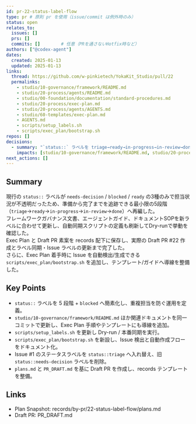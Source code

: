 ```yaml
---
id: pr-22-status-label-flow
type: pr # 原則 pr を使用（issue/commit は例外時のみ）
status: open
relates_to:
  issues: []
  prs: []
  commits: []        # 任意（PRを通さないHotfix時など）
authors: ["@codex-agent"]
dates:
  created: 2025-01-13
  updated: 2025-01-13
links:
  thread: https://github.com/w-pinkietech/YokaKit_Studio/pull/22
  permalinks:
    - studio/10-governance/framework/README.md
    - studio/20-process/agents/README.md
    - studio/00-foundation/documentation/standard-procedures.md
    - studio/20-process/exec-plan.md
    - studio/20-process/agents/AGENTS.md
    - studio/60-templates/exec-plan.md
    - AGENTS.md
    - scripts/setup_labels.sh
    - scripts/exec_plan/bootstrap.sh
repos: []
decisions:
  - summary: "`status::` ラベルを triage→ready→in-progress→in-review→done（+ blocked）に再編し、対応する運用ルールとスクリプトを更新する。"
    impacts: [studio/10-governance/framework/README.md, studio/20-process/agents/README.md, studio/20-process/exec-plan.md, studio/20-process/agents/AGENTS.md, studio/00-foundation/documentation/standard-procedures.md, studio/60-templates/exec-plan.md, AGENTS.md, scripts/setup_labels.sh, scripts/exec_plan/bootstrap.sh]
next_actions: []
---
```


## Summary
現行の `status::` ラベルが `needs-decision` / `blocked` / `ready` の3種のみで担当状況が不透明だったため、準備から完了までを追跡できる最小限の5段階（`triage`→`ready`→`in-progress`→`in-review`→`done`）へ再編した。  
フレームワークガバナンス文書、エージェントガイド、ドキュメントSOPを新ラベルに合わせて更新し、自動同期スクリプトの定義も刷新してDry-runで挙動を確認した。  
Exec Plan と Draft PR 素案を records 配下に保存し、実際の Draft PR #22 作成とラベル同期・Issue ラベルの更新まで完了した。  
さらに、Exec Plan 着手時に Issue を自動検出/生成できる `scripts/exec_plan/bootstrap.sh` を追加し、テンプレート/ガイドへ導線を整備した。

## Key Points
- `status::` ラベルを 5 段階 + `blocked` へ簡素化し、重複担当を防ぐ運用を定義。
- `studio/10-governance/framework/README.md` ほか関連ドキュメントを同一コミットで更新し、Exec Plan 手順やテンプレートにも導線を追加。
- `scripts/setup_labels.sh` を更新し Dry-run / 本番同期を実行。
- `scripts/exec_plan/bootstrap.sh` を新設し、Issue 検出と自動作成フローをドキュメント化。
- Issue #1 のステータスラベルを `status::triage` へ入れ替え、旧 `status::needs-decision` ラベルを削除。
- `plans.md` と `PR_DRAFT.md` を基に Draft PR を作成し、records テンプレートを整備。

## Links
- Plan Snapshot: records/by-pr/22-status-label-flow/plans.md
- Draft PR: PR_DRAFT.md
